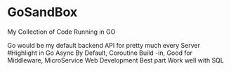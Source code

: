 # GoSandBox

My Collection of Code Running in GO

Go would be my default backend API for pretty much every Server
#Highlight in Go
Async By Default, 
Coroutine Build -in,
Good for Middleware,
MicroService
Web Development
Best part
Work well with SQL



